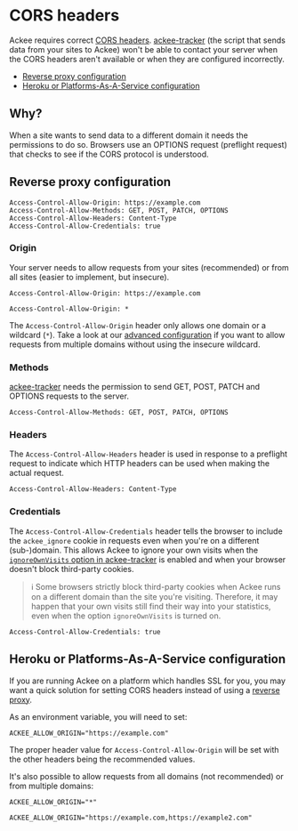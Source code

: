 # CORS headers

Ackee requires correct [CORS headers](https://developer.mozilla.org/en-US/docs/Web/HTTP/CORS). [ackee-tracker](https://github.com/electerious/ackee-tracker) (the script that sends data from your sites to Ackee) won't be able to contact your server when the CORS headers aren't available or when they are configured incorrectly.

- [Reverse proxy configuration](#reverse-proxy-configuration)
- [Heroku or Platforms-As-A-Service configuration](#heroku-or-platforms-as-a-service-configuration)

## Why?

When a site wants to send data to a different domain it needs the permissions to do so. Browsers use an OPTIONS request (preflight request) that checks to see if the CORS protocol is understood.

## Reverse proxy configuration

```
Access-Control-Allow-Origin: https://example.com
Access-Control-Allow-Methods: GET, POST, PATCH, OPTIONS
Access-Control-Allow-Headers: Content-Type
Access-Control-Allow-Credentials: true
```

### Origin

Your server needs to allow requests from your sites (recommended) or from all sites (easier to implement, but insecure).

```
Access-Control-Allow-Origin: https://example.com
```

```
Access-Control-Allow-Origin: *
```

The `Access-Control-Allow-Origin` header only allows one domain or a wildcard (`*`). Take a look at our [advanced configuration](SSL%20and%20HTTPS.md#advanced-configuration) if you want to allow requests from multiple domains without using the insecure wildcard.

### Methods

[ackee-tracker](https://github.com/electerious/ackee-tracker) needs the permission to send GET, POST, PATCH and OPTIONS requests to the server.

```
Access-Control-Allow-Methods: GET, POST, PATCH, OPTIONS
```

### Headers

The `Access-Control-Allow-Headers` header is used in response to a preflight request to indicate which HTTP headers can be used when making the actual request.

```
Access-Control-Allow-Headers: Content-Type
```

### Credentials

The `Access-Control-Allow-Credentials` header tells the browser to include the `ackee_ignore` cookie in requests even when you're on a different (sub-)domain. This allows Ackee to ignore your own visits when the [`ignoreOwnVisits` option in ackee-tracker](https://github.com/electerious/ackee-tracker#-options) is enabled and when your browser doesn't block third-party cookies.

> ℹ️ Some browsers strictly block third-party cookies when Ackee runs on a different domain than the site you're visiting. Therefore, it may happen that your own visits still find their way into your statistics, even when the option `ignoreOwnVisits` is turned on.

```
Access-Control-Allow-Credentials: true
```

## Heroku or Platforms-As-A-Service configuration

If you are running Ackee on a platform which handles SSL for you, you may want a quick solution for setting CORS headers instead of using a [reverse proxy](SSL%20and%20HTTPS.md).

As an environment variable, you will need to set:

```
ACKEE_ALLOW_ORIGIN="https://example.com"
```

The proper header value for `Access-Control-Allow-Origin` will be set with the other headers being the recommended values.

It's also possible to allow requests from all domains (not recommended) or from multiple domains:

```
ACKEE_ALLOW_ORIGIN="*"
```

```
ACKEE_ALLOW_ORIGIN="https://example.com,https://example2.com"
```
